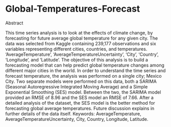 # Global-Temperatures-Forecast

Abstract

This time series analysis is to look at the effects of climate change, by forecasting for future average global temperature for any given city. The data was selected from Kaggle containing 239,177 observations and six variables representing different cities, countries, and temperatures. ‘AverageTemperature’, ‘AverageTemperatureUncertainty’, ‘City’, ‘Country’, ‘Longitude’, and ‘Latitude’.  The objective of this analysis is to  build a forecasting model that can help predict global temperature changes among different major cities in the world. In order to understand the time series and forecast temperature, the analysis was performed on a single city; Mexico City. Two separate models were performed on this data, both a SARIMA (Seasonal Autoregressive Integrated Moving Average) and a Simple Exponential Smoothing (SES) model.  Between the two, the SARIMA model provided an RMSE of  8.96 and the SES model an RMSE of 7.66. After a detailed analysis of the dataset, the SES model is the better method for forecasting global average temperatures. Future discussion explains in further details of the data itself. 
Keywords: AverageTemperature, AverageTemperatureUncertainty, City, Country, Longitude, Latitude.
